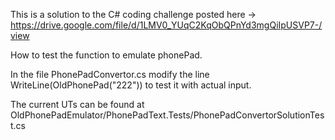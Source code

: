 This is a solution to the C# coding challenge posted here -> https://drive.google.com/file/d/1LMV0_YUqC2KqObQPnYd3mgQiIpUSVP7-/view

How to test the function to emulate phonePad.

In the file PhonePadConvertor.cs modify the line WriteLine(OldPhonePad("222")) to test it with actual input.

The current UTs can be found at OldPhonePadEmulator/PhonePadText.Tests/PhonePadConvertorSolutionTest.cs
